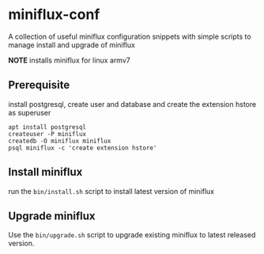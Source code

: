 # miniflux-conf

A collection of useful miniflux configuration snippets
with simple scripts to manage install and upgrade of
miniflux

**NOTE** installs miniflux for linux armv7

## Prerequisite

install postgresql, create user and database and create
the extension hstore as superuser

    apt install postgresql
    createuser -P miniflux
    createdb -O miniflux miniflux
    psql miniflux -c 'create extension hstore'

## Install miniflux

run the `bin/install.sh` script to install latest version of miniflux

## Upgrade miniflux

Use the `bin/upgrade.sh` script to upgrade existing miniflux to
latest released version.
